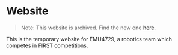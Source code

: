# Website

> Note: This website is archived. Find the new one [here](https://www.github.com/EMU4729/emu4729-website).

This is the temporary website for EMU4729, a robotics team which competes in FIRST competitions.
